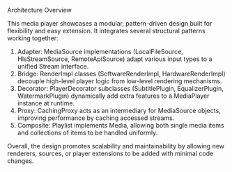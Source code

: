 Architecture Overview

This media player showcases a modular, pattern-driven design built for flexibility and easy extension. It integrates several structural patterns working together:

1.	Adapter: MediaSource implementations (LocalFileSource, HlsStreamSource, RemoteApiSource) adapt various input types to a unified Stream interface.
2. Bridge: RenderImpl classes (SoftwareRenderImpl, HardwareRenderImpl) decouple high-level player logic from low-level rendering mechanisms.
3. Decorator: PlayerDecorator subclasses (SubtitlePlugin, EqualizerPlugin, WatermarkPlugin) dynamically add extra features to a MediaPlayer instance at runtime.
4. Proxy: CachingProxy acts as an intermediary for MediaSource objects, improving performance by caching accessed streams.
5. Composite: Playlist implements Media, allowing both single media items and collections of items to be handled uniformly.

Overall, the design promotes scalability and maintainability by allowing new renderers, sources, or player extensions to be added with minimal code changes.